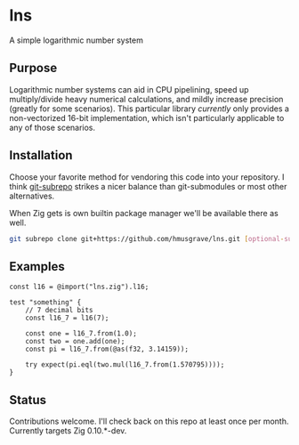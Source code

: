 # lns

A simple logarithmic number system

## Purpose

Logarithmic number systems can aid in CPU pipelining, speed up multiply/divide
heavy numerical calculations, and mildly increase precision (greatly for some
scenarios). This particular library _currently_ only provides a non-vectorized
16-bit implementation, which isn't particularly applicable to any of those
scenarios.

## Installation

Choose your favorite method for vendoring this code into your repository. I
think [git-subrepo](https://github.com/ingydotnet/git-subrepo) strikes a nicer
balance than git-submodules or most other alternatives.

When Zig gets is own builtin package manager we'll be available there as well.

```bash
git subrepo clone git+https://github.com/hmusgrave/lns.git [optional-subdir]
```

## Examples
```zig
const l16 = @import("lns.zig").l16;

test "something" {
    // 7 decimal bits
    const l16_7 = l16(7);

    const one = l16_7.from(1.0);
    const two = one.add(one);
    const pi = l16_7.from(@as(f32, 3.14159));

    try expect(pi.eql(two.mul(l16_7.from(1.570795))));
}
```

## Status
Contributions welcome. I'll check back on this repo at least once per month.
Currently targets Zig 0.10.*-dev.
